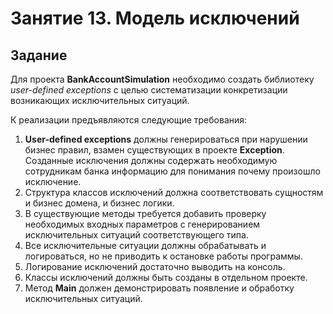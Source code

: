 ﻿# Занятие 13. Модель исключений

## Задание

Для проекта **BankAccountSimulation** необходимо создать библиотеку *user-defined exceptions* c целью систематизации конкретизации возникающих исключительных ситуаций.

К реализации предъявляются следующие требования:

1. **User-defined exceptions** должны генерироваться при нарушении бизнес правил, взамен существующих в проекте **Exception**.  Созданные исключения должны содержать необходимую сотрудникам банка информацию для понимания почему произошло исключение.
1. Структура классов исключений должна соответствовать сущностям и бизнес домена, и бизнес логики.
1. В существующие методы требуется добавить проверку необходимых входных параметров с генерированием исключительных ситуаций соответствующего типа.
1. Все исключительные ситуации должны обрабатывать и логироваться, но не приводить к остановке работы программы.
1. Логирование исключений достаточно выводить на консоль.
1. Классы исключений должны быть созданы в отдельном проекте.
1. Метод **Main** должен демонстрировать появление и обработку исключительных ситуаций.
